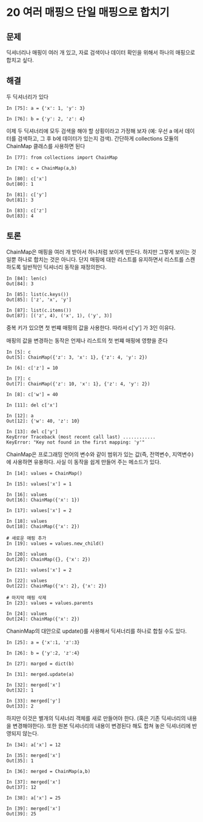 # 20 여러 매핑으 단일 매핑으로 합치기

## 문제

딕셔너리나 매핑이 여러 개 있고, 자료 검색이나 데이터 확인을 위해서 하나의 매핑으로 합치고 싶다.

## 해결 

두 딕셔너리가 있다


```
In [75]: a = {'x': 1, 'y': 3}

In [76]: b = {'y': 2, 'z': 4}
```

이제 두 딕셔너리에 모두 검색을 해야 할 상횡이라고 가정해 보자 (예: 우선 a 에서 데이터를 검색하고, 그 후 b에 데이터가 있는지 검색). 간단하게 collections 모듈의 ChainMap 클래스를 사용하면 된다

```
In [77]: from collections import ChainMap

In [78]: c = ChainMap(a,b)

In [80]: c['x']
Out[80]: 1

In [81]: c['y']
Out[81]: 3

In [83]: c['z']
Out[83]: 4
```

## 토론

ChainMap은 매핑을 여러 개 받아서 하나처럼 보이게 만든다. 하지만 그렇게 보이는 것일뿐 하나로 합치는 것은 아니다. 단지 매핑에 대한 리스트를 유지하면서 리스트를 스캔하도록 일반적인 딕셔너리 동작을 재정의한다.

```
In [84]: len(c)
Out[84]: 3

In [85]: list(c.keys())
Out[85]: ['z', 'x', 'y']

In [87]: list(c.items())
Out[87]: [('z', 4), ('x', 1), ('y', 3)]
```

중복 키가 있으면 첫 번쨰 매핑의 값을 사용한다. 따라서 c['y'] 가 3인 이유다.

매핑의 값을 변경하는 동작은 언제나 리스트의 첫 번쨰 매핑에 영향을 준다


```
In [5]: c
Out[5]: ChainMap({'z': 3, 'x': 1}, {'z': 4, 'y': 2})

In [6]: c['z'] = 10

In [7]: c
Out[7]: ChainMap({'z': 10, 'x': 1}, {'z': 4, 'y': 2})

In [8]: c['w'] = 40

In [11]: del c['x']

In [12]: a
Out[12]: {'w': 40, 'z': 10}

In [13]: del c['y']
KeyError Traceback (most recent call last) ............
KeyError: "Key not found in the first mapping: 'y'"
```

ChainMap은 프로그래밍 언어의 변수와 같이 범위가 있는 값(즉, 전역변수, 지역변수)에 사용하면 유용하다. 사실 이 동작을 쉽게 만들어 주는 메소드가 있다.

```
In [14]: values = ChainMap()

In [15]: values['x'] = 1

In [16]: values
Out[16]: ChainMap({'x': 1})

In [17]: values['x'] = 2

In [18]: values
Out[18]: ChainMap({'x': 2})

# 새로운 매핑 추가
In [19]: values = values.new_child()

In [20]: values
Out[20]: ChainMap({}, {'x': 2})

In [21]: values['x'] = 2

In [22]: values
Out[22]: ChainMap({'x': 2}, {'x': 2})

# 마지막 매핑 삭제
In [23]: values = values.parents

In [24]: values
Out[24]: ChainMap({'x': 2})
```

ChaninMap의 대안으로 update()를 사용해서 딕셔너리를 하나로 합칠 수도 있다.

```
In [25]: a = {'x':1, 'z':3}

In [26]: b = {'y':2, 'z':4}

In [27]: marged = dict(b)

In [31]: merged.update(a)

In [32]: merged['x']
Out[32]: 1

In [33]: merged['y']
Out[33]: 2

```

하지만 이것은 별개의 딕셔너리 객체를 새로 만들어야 한다. (혹은 기존 딕셔너리의 내용을 변경해야한다). 또한 원본 딕셔너리의 내용이 변경된다 해도 합쳐 놓은 딕셔너리에 반영되지 않는다.

```
In [34]: a['x'] = 12

In [35]: merged['x']
Out[35]: 1

In [36]: merged = ChainMap(a,b)

In [37]: merged['x']
Out[37]: 12

In [38]: a['x'] = 25

In [39]: merged['x']
Out[39]: 25
```
